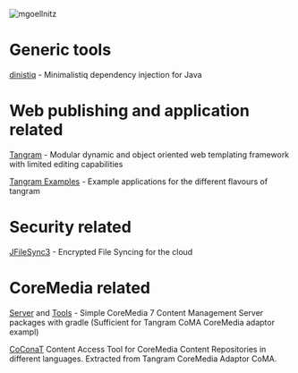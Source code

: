 ![mgoellnitz](https://avatars0.githubusercontent.com/u/432458?v=3&s=120)

# Generic tools

[dinistiq](http://mgoellnitz.github.io/dinistiq/) - Minimalistiq dependency injection for Java

# Web publishing and application related

[Tangram](https://github.com/mgoellnitz/tangram/) - Modular dynamic and object oriented web templating framework with limited editing capabilities

[Tangram Examples](https://github.com/mgoellnitz/tangram-examples/) - Example applications for the different flavours of tangram

# Security related

[JFileSync3](https://github.com/mgoellnitz/JFileSync3) - Encrypted File Syncing for the cloud

# CoreMedia related

[Server](https://github.com/mgoellnitz/cm-cms-webapp/) and [Tools](https://github.com/mgoellnitz/cm-cms-tools/) - Simple CoreMedia 7 Content Management Server packages with gradle (Sufficient for Tangram CoMA CoreMedia adaptor exampl)

[CoConaT](http://coconat.divshot.io/) Content Access Tool for CoreMedia Content Repositories in different languages. Extracted from Tangram CoreMedia Adaptor CoMA.
